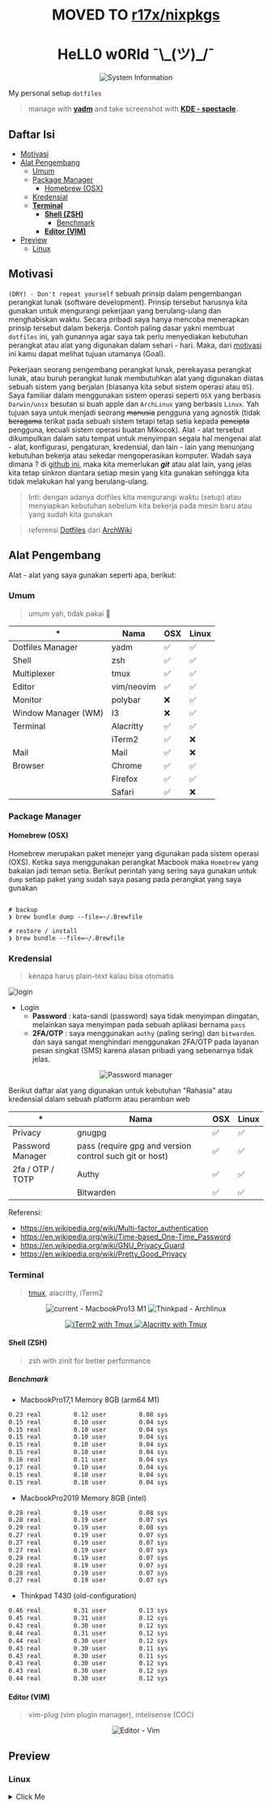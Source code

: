 <h1 align="center">
 MOVED TO <a href="https://github.com/r17x/nixpkgs">r17x/nixpkgs</a>
</h1>
<h1 align="center">
HeLL0 w0Rld ¯\_(ツ)_/¯
</h1>

<p align="center">
<img src="https://github.com/ri7nz/.dotifiles/blob/master/docs/demo.gif" alt="System Information" />
</p>


My personal setup `dotfiles`

> manage with **[yadm](https://yadm.io/)** and take screenshot with **[KDE - spectacle](https://github.com/KDE/spectacle)**.
   

## Daftar Isi

<!-- vim-markdown-toc GFM -->

* [Motivasi](#motivasi)
* [Alat Pengembang](#alat-pengembang)
  * [Umum](#umum)
  * [Package Manager](#package-manager)
    * [Homebrew (OSX)](#homebrew-osx)
  * [Kredensial](#kredensial)
  * [**Terminal**](#terminal)
    * [**Shell (ZSH)**](#shell-zsh)
      * [Benchmark](#benchmark)
    * [**Editor (VIM)**](#editor-vim)
* [Preview](#preview)
  * [Linux](#linux)

<!-- vim-markdown-toc -->

## Motivasi
`(DRY) - Don't repeat yourself` sebuah prinsip dalam pengembangan perangkat lunak (software development). Prinsip tersebut harusnya kita gunakan untuk mengurangi pekerjaan yang berulang-ulang dan menghabiskan waktu. Secara pribadi saya hanya mencoba menerapkan prinsip tersebut dalam bekerja. Contoh paling dasar yakni membuat `dotfiles` ini, yah gunannya agar saya tak perlu menyediakan kebutuhan perangkat atau alat yang digunakan dalam sehari - hari. Maka, dari [motivasi](#motivasi) ini kamu dapat melihat tujuan utamanya (Goal).
   
Pekerjaan seorang pengembang perangkat lunak, perekayasa perangkat lunak, atau buruh perangkat lunak membutuhkan alat yang digunakan diatas sebuah sistem yang berjalan (biasanya kita sebut sistem operasi atau `OS`). Saya familiar dalam menggunakan sistem operasi seperti `OSX` yang berbasis `Darwin/unix` besutan si buah apple dan `ArchLinux` yang berbasis `Linux`. Yah tujuan saya untuk menjadi seorang ~~manusia~~ pengguna yang agnostik (tidak ~~beragama~~ terikat pada sebuah sistem tetapi tetap setia kepada ~~pencipta~~ pengguna, kecuali sistem operasi buatan Mikocok). Alat - alat tersebut dikumpulkan dalam satu tempat untuk menyimpan segala hal mengenai alat - alat, konfigurasi, pengaturan, kredensial, dan lain - lain yang menunjang kebutuhan bekerja atau sekedar mengoperasikan komputer. Wadah saya dimana ? di [github ini](https://github.com/ri7nz/.dotifiles), maka kita memerlukan **_git_** atau alat lain, yang jelas kita tetap sinkron diantara setiap mesin yang kita gunakan sehingga kita tidak melakukan hal yang berulang-ulang.

> Inti: dengan adanya dotfiles kita mengurangi waktu (setup) atau menyiapkan kebutuhan sebelum kita bekerja pada mesin baru atau yang sudah kita gunakan

> referensi [Dotfiles](https://wiki.archlinux.org/index.php/Dotfiles#User_repositories) dari [ArchWiki](https://wiki.archlinux.org)

## Alat Pengembang
Alat - alat yang saya gunakan seperti apa, berikut: 

### Umum
   
> umum yah, tidak pakai 🐷

| *                   | Nama          | OSX   | Linux  |
|---------------------|---------------|-------|--------|
| Dotfiles Manager    | yadm          | ✅    | ✅     |
| Shell               | zsh           | ✅    | ✅     |
| Multiplexer         | tmux          | ✅    | ✅     |
| Editor              | vim/neovim    | ✅    | ✅     |
| Monitor             | polybar       | ❌    | ✅     |
| Window Manager (WM) | I3            | ❌    | ✅     |
| Terminal            | Alacritty     | ✅    | ✅     |
|                     | iTerm2        | ✅    | ❌     |
| Mail                | Mail          | ✅    | ❌     |
| Browser             | Chrome        | ✅    | ✅     |
|                     | Firefox       | ✅    | ✅     |
|                     | Safari        | ✅    | ❌     |

### Package Manager

#### Homebrew (OSX)
Homebrew merupakan paket menejer yang digunakan pada sistem operasi (OXS). Ketika saya menggunakan perangkat Macbook maka `Homebrew` yang bakalan jadi teman setia. 
Berikut perintah yang sering saya gunakan untuk `dump` setiap paket yang sudah saya pasang pada perangkat yang saya gunakan
```shell

# backup
❯ brew bundle dump --file=~/.Brewfile

# restore / install
❯ brew bundle --file=~/.Brewfile

```

### Kredensial 
> kenapa harus plain-text kalau bisa otomatis  

![login](http://www.plantuml.com/plantuml/proxy?cache=no&src=https://raw.github.com/ri7nz/.dotifiles/master/docs/login.txt)

* Login
  * **Password** : kata-sandi (password) saya tidak menyimpan diingatan, melainkan saya menyimpan pada sebuah aplikasi bernama `pass` 
  * **2FA/OTP** : saya menggunakan `authy` (paling sering) dan `bitwarden`. dan saya sangat menghindari menggunakan 2FA/OTP pada layanan pesan singkat (SMS) karena alasan pribadi yang sebenarnya tidak jelas.

<p align="center">
<img 
src="https://github.com/ri7nz/.dotifiles/blob/master/docs/password-manager.png" alt="Password manager" />
</p>

Berikut daftar alat yang digunakan untuk kebutuhan "Rahasia" atau kredensial dalam sebuah platform atau peramban web


| *                | Nama                                                    | OSX | Linux |
|------------------|---------------------------------------------------------|-----|-------|
| Privacy          | gnugpg                                                  | ✅  | ✅    |
| Password Manager | pass (require gpg and version control such git or host) | ✅  | ✅    |
| 2fa / OTP / TOTP | Authy                                                   | ✅  | ✅    |
|                  | Bitwarden                                               | ✅  | ✅    |

Referensi: 
- https://en.wikipedia.org/wiki/Multi-factor_authentication
- https://en.wikipedia.org/wiki/Time-based_One-Time_Password
- https://en.wikipedia.org/wiki/GNU_Privacy_Guard 
- https://en.wikipedia.org/wiki/Pretty_Good_Privacy


### **Terminal**

> [tmux](https://github.com/tmux/tmux), alacritty, iTerm2

<p align="center">

<img alt="current - MacbookPro13 M1" src="https://github.com/ri7nz/.dotifiles/blob/master/docs/sample-mac-fetch.png"/>

<img alt="Thinkpad - Archlinux " src="https://github.com/ri7nz/.dotifiles/blob/master/docs/current.png" alt="System Information" />


</p>

<p align="center">

<a href="https://iterm2.com/">
<img alt="iTerm2 with Tmux" src="https://github.com/ri7nz/.dotifiles/blob/master/docs/sample-mac-tmux.png"/>
</a>


<a href="https://github.com/alacritty/alacritty">
<img alt="Alacritty with Tmux" src="https://github.com/ri7nz/.dotifiles/blob/master/docs/sample-linux.png"/>
</a>

</p>


#### **Shell (ZSH)**

> zsh with zinit for better performance

##### Benchmark

* MacbookPro17,1 Memory 8GB (arm64  M1) 
   
```zsh
0.23 real         0.12 user         0.08 sys
0.15 real         0.10 user         0.04 sys
0.15 real         0.10 user         0.04 sys
0.15 real         0.10 user         0.04 sys
0.15 real         0.10 user         0.04 sys
0.15 real         0.10 user         0.04 sys
0.16 real         0.11 user         0.04 sys
0.17 real         0.10 user         0.04 sys
0.15 real         0.10 user         0.04 sys
0.15 real         0.10 user         0.04 sys
```
   
* MacbookPro2019 Memory 8GB (intel)
  
```zsh
0.28 real         0.19 user         0.08 sys
0.28 real         0.19 user         0.07 sys
0.29 real         0.19 user         0.08 sys
0.27 real         0.19 user         0.07 sys
0.27 real         0.19 user         0.07 sys
0.27 real         0.19 user         0.07 sys
0.29 real         0.19 user         0.07 sys
0.28 real         0.19 user         0.07 sys
0.28 real         0.19 user         0.07 sys
0.27 real         0.19 user         0.07 sys
``` 
   
* Thinkpad T430 (old-configuration)
   
```zsh
0.46 real         0.31 user         0.13 sys
0.45 real         0.31 user         0.12 sys
0.43 real         0.30 user         0.12 sys
0.44 real         0.31 user         0.12 sys
0.44 real         0.30 user         0.12 sys
0.43 real         0.30 user         0.11 sys
0.43 real         0.30 user         0.11 sys
0.43 real         0.30 user         0.12 sys
0.43 real         0.30 user         0.12 sys
0.44 real         0.30 user         0.12 sys
```
   

#### **Editor (VIM)**
> vim-plug (vim plugin manager), intelisense (COC)

<p align="center">
<img 
src="https://github.com/ri7nz/.dotifiles/blob/master/docs/sample-mac.png" alt="Editor - Vim" />
</p>


## Preview

### Linux
<details>
<summary>Click Me</summary>
<p align="center">
<h3> Linux - Menu with Rofi</h2>
<a href="#">
<img src="https://github.com/ri7nz/.dotifiles/blob/master/docs/sample-linux-menu.png"/>
</a>
</p>

<p align="center">
<h3> Linux - Clipboard Manager with Rofi + greenclip</h2>
<a href="#">
<img src="https://github.com/ri7nz/.dotifiles/blob/master/docs/sample-linux-clipboard.png"/>
</a>
</p>
</details>
